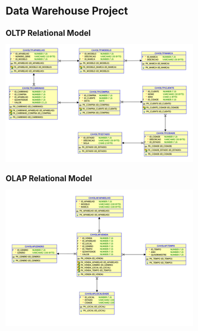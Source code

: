 # Data Warehouse Project

## OLTP Relational Model
![Project screenshot](./oltp-relational-model.png "Project screenshot")

## OLAP Relational Model
![Project screenshot](./olap-relational-model.png "Project screenshot")
